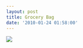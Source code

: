 ```yaml
---
layout: post
title: Grocery Bag
date: '2010-01-24 01:58:00'
---
```


[![](https://i1.wp.com/frodo.sterlinganderson.net/wp-content/uploads/2010/01/tumblr_kwqdn2JkgB1qa2pnvo1_12801.jpg.scaled10001-330x440.jpg?resize=500%2C667)](https://i2.wp.com/frodo.sterlinganderson.net/wp-content/uploads/2010/01/tumblr_kwqdn2JkgB1qa2pnvo1_12801.jpg.scaled10001.jpg)

<!--kg-card-end: markdown-->